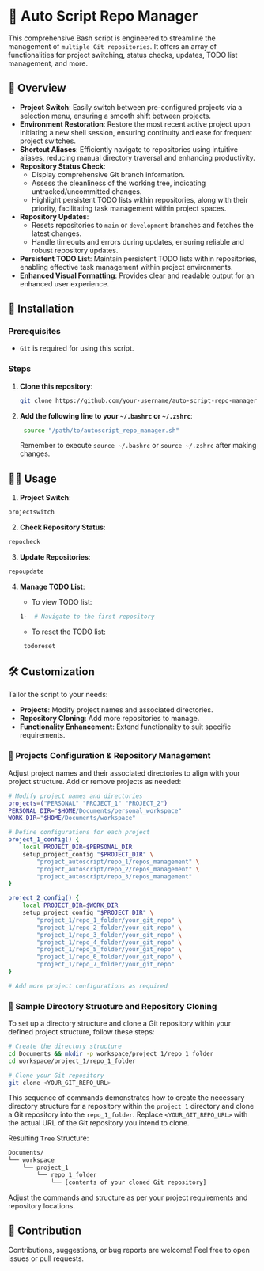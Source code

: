# 🤖 Auto Script Repo Manager

This comprehensive Bash script is engineered to streamline the management of `multiple Git repositories`. It offers an array of functionalities for project switching, status checks, updates, TODO list management, and more.

## 🌟 Overview

- **Project Switch**: Easily switch between pre-configured projects via a selection menu, ensuring a smooth shift between projects.
- **Environment Restoration**: Restore the most recent active project upon initiating a new shell session, ensuring continuity and ease for frequent project switches.
- **Shortcut Aliases**: Efficiently navigate to repositories using intuitive aliases, reducing manual directory traversal and enhancing productivity.
- **Repository Status Check**:
  - Display comprehensive Git branch information.
  - Assess the cleanliness of the working tree, indicating untracked/uncommitted changes.
  - Highlight persistent TODO lists within repositories, along with their priority, facilitating task management within project spaces.
- **Repository Updates**:
  - Resets repositories to `main` or `development` branches and fetches the latest changes.
  - Handle timeouts and errors during updates, ensuring reliable and robust repository updates.
- **Persistent TODO List**: Maintain persistent TODO lists within repositories, enabling effective task management within project environments.
- **Enhanced Visual Formatting**: Provides clear and readable output for an enhanced user experience.


## 🚀 Installation

### Prerequisites

- `Git` is required for using this script.

### Steps

1. **Clone this repository**:

   ```bash
   git clone https://github.com/your-username/auto-script-repo-manager.git
   ```
2. **Add the following line to your `~/.bashrc` or `~/.zshrc`**:

   ```bash
    source "/path/to/autoscript_repo_manager.sh"
   ```
   Remember to execute `source ~/.bashrc` or `source ~/.zshrc` after making changes.

## 👨‍💻 Usage

1. **Project Switch**:

  ```bash
  projectswitch
  ```

2. **Check Repository Status**:
   
  ```bash
  repocheck
  ```

3. **Update Repositories**:

  ```bash
  repoupdate
  ```

4. **Manage TODO List**:
     - To view TODO list:

      ```bash
      1-  # Navigate to the first repository
      ```
     - To reset the TODO list:

     ```bash
      todoreset
      ```
## 🛠️ Customization
Tailor the script to your needs:

- **Projects**: Modify project names and associated directories.
- **Repository Cloning**: Add more repositories to manage.
- **Functionality Enhancement**: Extend functionality to suit specific requirements.

###  📝 Projects Configuration & Repository Management
Adjust project names and their associated directories to align with your project structure. Add or remove projects as needed:

```bash
# Modify project names and directories
projects=("PERSONAL" "PROJECT_1" "PROJECT_2")
PERSONAL_DIR="$HOME/Documents/personal_workspace"
WORK_DIR="$HOME/Documents/workspace"

# Define configurations for each project
project_1_config() {
    local PROJECT_DIR=$PERSONAL_DIR
    setup_project_config "$PROJECT_DIR" \
        "project_autoscript/repo_1/repos_management" \
        "project_autoscript/repo_2/repos_management" \
        "project_autoscript/repo_3/repos_management"
}

project_2_config() {
    local PROJECT_DIR=$WORK_DIR
    setup_project_config "$PROJECT_DIR" \
        "project_1/repo_1_folder/your_git_repo" \
        "project_1/repo_2_folder/your_git_repo" \
        "project_1/repo_3_folder/your_git_repo" \
        "project_1/repo_4_folder/your_git_repo" \
        "project_1/repo_5_folder/your_git_repo" \
        "project_1/repo_6_folder/your_git_repo" \
        "project_1/repo_7_folder/your_git_repo"
}

# Add more project configurations as required
```
###  📝 Sample Directory Structure and Repository Cloning

To set up a directory structure and clone a Git repository within your defined project structure, follow these steps:

```bash
# Create the directory structure
cd Documents && mkdir -p workspace/project_1/repo_1_folder
cd workspace/project_1/repo_1_folder

# Clone your Git repository
git clone <YOUR_GIT_REPO_URL>
```
This sequence of commands demonstrates how to create the necessary directory structure for a repository within the `project_1` directory and clone a Git repository into the `repo_1_folder`. Replace `<YOUR_GIT_REPO_URL>` with the actual URL of the Git repository you intend to clone.

Resulting `Tree` Structure:

```bash
Documents/
└── workspace
    └── project_1
        └── repo_1_folder
            └── [contents of your cloned Git repository]
```
Adjust the commands and structure as per your project requirements and repository locations.

## 🤝 Contribution
Contributions, suggestions, or bug reports are welcome! Feel free to open issues or pull requests.
